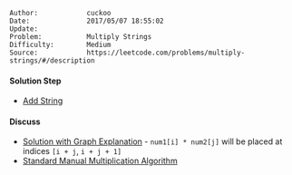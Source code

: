 
    Author:            cuckoo
    Date:              2017/05/07 18:55:02
    Update:            
    Problem:           Multiply Strings
    Difficulty:        Medium
    Source:            https://leetcode.com/problems/multiply-strings/#/description

#### Solution Step
 - [Add String](https://leetcode.com/problems/add-strings/#/description)

#### Discuss
 - [Solution with Graph Explanation](https://discuss.leetcode.com/topic/30508/easiest-java-solution-with-graph-explanation) -  `num1[i] * num2[j]` will be placed at indices `[i + j`, `i + j + 1]` 
 - [Standard Manual Multiplication Algorithm](https://discuss.leetcode.com/topic/9449/brief-c-solution-using-only-strings-and-without-reversal)
